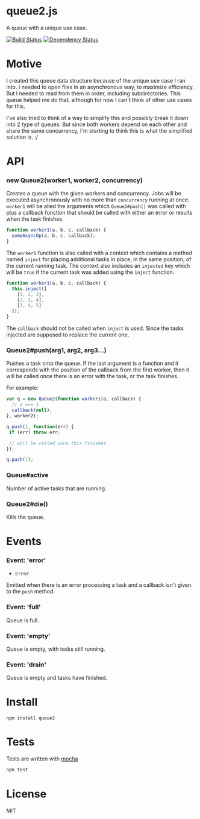 # queue2.js

A queue with a unique use case.

[![Build Status](https://secure.travis-ci.org/fent/queue2.js.png)](http://travis-ci.org/fent/queue2.js) [![Dependency Status](https://gemnasium.com/fent/queue2.js.svg)](https://gemnasium.com/fent/queue2.js)

# Motive

I created this queue data structure because of the unique use case I ran into. I needed to open files in an asynchronous way, to maximize efficiency. But I needed to read from them in order, including subdirectories. This queue helped me do that, although for now I can't think of other use cases for this.

I've also tried to think of a way to simplify this and possibly break it down into 2 type of queues. But since both workers depend on each other and share the same concurrency, I'm starting to think this is what the simplified solution is. :/


# API

### new Queue2(worker1, worker2, concurrency)

Creates a queue with the given workers and concurrency. Jobs will be executed asynchronously with no more than `concurrency` running at once. `worker1` will be alled the arguments which `Queue2#push()` was called with plus a callback function that should be called with either an error or results when the task finishes.

```js
function worker1(a, b, c, callback) {
  someAsyncOp(a, b, c, callback);
}
```

The `worker1` function is also called with a context which contains a method named `inject` for placing additional tasks in place, in the same position, of the current running task. The context also includes an `injected` key which will be `true` if the current task was added using the `inject` function.

```js
function worker1(a, b, c, callback) {
  this.inject([
    [1, 2, 3],
    [2, 3, 4],
    [3, 4, 5]
  ]);
}
```

The `callback` should not be called when `inject` is used. Since the tasks injected are supposed to replace the current one.

### Queue2#push(arg1, arg2, arg3...)

Pushes a task onto the queue. If the last argument is a function and it corresponds with the position of the callback from the first worker, then it will be called once there is an error with the task, or the task finishes.

For example:

```js
var q = new Queue2(function worker1(a, callback) {
  // a === 1
  callback(null);
}, worker2);

q.push(1, function(err) {
 if (err) throw err;

 // will be called once this finishes
});

q.push(1);
```

### Queue#active

Number of active tasks that are running.

### Queue2#die()

Kills the queue.


# Events

### Event: 'error'
* `Error`

Emitted when there is an error processing a task and a callback isn't given to the `push` method.

### Event: 'full'

Queue is full.

### Event: 'empty'

Queue is empty, with tasks still running.

### Event: 'drain'

Queue is empty and tasks have finished.


# Install

    npm install queue2


# Tests
Tests are written with [mocha](http://visionmedia.github.com/mocha/)

```bash
npm test
```

# License
MIT
